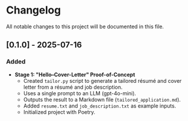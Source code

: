 # Changelog

All notable changes to this project will be documented in this file.

## [0.1.0] - 2025-07-16

### Added
- **Stage 1: "Hello–Cover-Letter" Proof-of-Concept**
  - Created `tailor.py` script to generate a tailored résumé and cover letter from a résumé and job description.
  - Uses a single prompt to an LLM (gpt-4o-mini).
  - Outputs the result to a Markdown file (`tailored_application.md`).
  - Added `resume.txt` and `job_description.txt` as example inputs.
  - Initialized project with Poetry.
